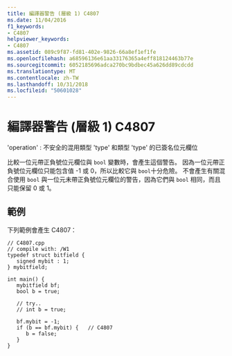 ```yaml
---
title: 編譯器警告 (層級 1) C4807
ms.date: 11/04/2016
f1_keywords:
- C4807
helpviewer_keywords:
- C4807
ms.assetid: 089c9f87-fd81-402e-9826-66a8ef1ef1fe
ms.openlocfilehash: a68596136e61aa33176365a4eff818124463b77e
ms.sourcegitcommit: 6052185696adca270bc9bdbec45a626dd89cdcdd
ms.translationtype: MT
ms.contentlocale: zh-TW
ms.lasthandoff: 10/31/2018
ms.locfileid: "50601028"
---
```

# <a name="compiler-warning-level-1-c4807"></a>編譯器警告 (層級 1) C4807

'operation' : 不安全的混用類型 'type' 和類型 'type' 的已簽名位元欄位

比較一位元帶正負號位元欄位與 `bool` 變數時，會產生這個警告。 因為一位元帶正負號位元欄位只能包含值 -1 或 0，所以比較它與 `bool`十分危險。 不會產生有關混合使用 `bool` 與一位元未帶正負號位元欄位的警告，因為它們與 `bool` 相同，而且只能保留 0 或 1。

## <a name="example"></a>範例

下列範例會產生 C4807：

```
// C4807.cpp
// compile with: /W1
typedef struct bitfield {
   signed mybit : 1;
} mybitfield;

int main() {
   mybitfield bf;
   bool b = true;

   // try..
   // int b = true;

   bf.mybit = -1;
   if (b == bf.mybit) {   // C4807
      b = false;
   }
}
```